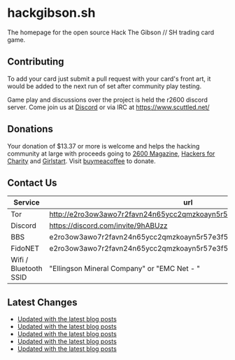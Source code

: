 # hackgibson.sh
The homepage for the open source Hack The Gibson // SH trading card game.


## Contributing

To add your card just submit a pull request with your card's front art, it would be added to the next run of set after community play testing.

Game play and discussions over the project is held the r2600 discord server. Come join us at [Discord](https://discord.com/invite/9hABUzz) or via IRC at https://www.scuttled.net/


## Donations

Your donation of $13.37 or more is welcome and helps the hacking community at large with proceeds going to [2600 Magazine](https://2600.com/), [Hackers for Charity](https://hackersforcharity.org) and [Girlstart](https://girlstart.org).  Visit [buymeacoffee](https://www.buymeacoffee.com/hackgibson.sh) to donate.


## Contact Us

Service | url
-|-
Tor | http://e2ro3ow3awo7r2favn24n65ycc2qmzkoayn5r57e3f56nvjwdcgg32ad.onion
Discord | https://discord.com/invite/9hABUzz
BBS | e2ro3ow3awo7r2favn24n65ycc2qmzkoayn5r57e3f56nvjwdcgg32ad.onion:23
FidoNET | e2ro3ow3awo7r2favn24n65ycc2qmzkoayn5r57e3f56nvjwdcgg32ad.onion:24554
Wifi / Bluetooth SSID | "Ellingson Mineral Company" or "EMC Net - <fidonet address>"

## Latest Changes
<!-- BLOG-POST-LIST:START -->
- [Updated with the latest blog posts](https://github.com/DFW2600/hackgibson.sh/commit/f2c6261cbd6f563518dc742f13ab253a5e87191d)
- [Updated with the latest blog posts](https://github.com/DFW2600/hackgibson.sh/commit/55d1671b72a860c1990608434fb4cc8a2e0f3cf7)
- [Updated with the latest blog posts](https://github.com/DFW2600/hackgibson.sh/commit/1a2b5c592edc06053d8a30b560c0fa3ab3198e64)
- [Updated with the latest blog posts](https://github.com/DFW2600/hackgibson.sh/commit/ca1e757d2a50cdb3c6eaf4aaacb1bce6c0af1e88)
- [Updated with the latest blog posts](https://github.com/DFW2600/hackgibson.sh/commit/d5e6547758377542b76649caf8994a391b10091d)
<!-- BLOG-POST-LIST:END -->
